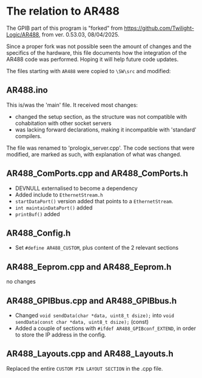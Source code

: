 # The relation to AR488

The GPIB part of this program is "forked" from https://github.com/Twilight-Logic/AR488, from ver. 0.53.03, 08/04/2025.

Since a proper fork was not possible seen the amount of changes and the specifics of the hardware, this file documents how the integration of the AR488 code was performed. Hoping it will help future code updates.

The files starting with `AR488` were copied to `\SW\src` and modified:

## AR488.ino

This is/was the 'main' file. It received most changes:

* changed the setup section, as the structure was not compatible with cohabitation with other socket servers
* was lacking forward declarations, making it incompatible with 'standard' compilers.

The file was renamed to 'prologix_server.cpp'. The code sections that were modified, are marked as such, with explanation of what was changed.

## AR488_ComPorts.cpp and AR488_ComPorts.h

* DEVNULL externalised to become a dependency
* Added include to `EthernetStream.h`
* `startDataPort()` version added that points to a `EthernetStream`.
* `int maintainDataPort()` added
* `printBuf()` added

## AR488_Config.h

* Set `#define AR488_CUSTOM`, plus content of the 2 relevant sections

## AR488_Eeprom.cpp and AR488_Eeprom.h

no changes

## AR488_GPIBbus.cpp and AR488_GPIBbus.h

* Changed `void sendData(char *data, uint8_t dsize);` into `void sendData(const char *data, uint8_t dsize);`  (const)
* Added a couple of sections with `#ifdef AR488_GPIBconf_EXTEND`, in order to store the IP address in the config.

## AR488_Layouts.cpp and AR488_Layouts.h

Replaced the entire `CUSTOM PIN LAYOUT SECTION` in the .cpp file.
